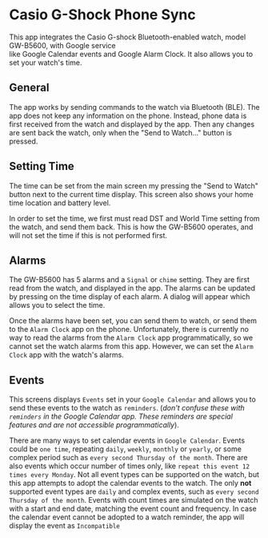 # Casio G-Shock Phone Sync

This app integrates the Casio G-shock Bluetooth-enabled watch, model GW-B5600, with Google service  
like Google Calendar events and Google Alarm Clock. It also allows you to set your watch's time.

## General
The app works by sending commands to the watch via Bluetooth (BLE). The app does not keep any information on the phone. 
Instead, phone data is first received from the watch and displayed by the app. Then any changes are sent back the watch, 
only when the "Send to Watch..." button is pressed.  

## Setting Time
The time can be set from the main screen my pressing the "Send to Watch" button next to the current time display. 
This screen also shows your home time location and battery level.

In order to set the time, we first must read DST and World Time setting from the watch, and send them back. 
This is how the GW-B5600 operates, and will not set the time if this is not performed first.

## Alarms
The GW-B5600 has 5 alarms and a `Signal` or `chime` setting. They are first read from the watch, 
and displayed in the app. The alarms can be updated by pressing on the time display of each alarm. 
A dialog will appear which allows you to select the time.

Once the alarms have been set, you can send them to watch, or send them to the `Alarm Clock` app on the phone. 
Unfortunately, there is currently no way to read the alarms from the `Alarm Clock` app programmatically, 
so we cannot set the watch alarms from this app. However, we can set the `Alarm Clock` app with the watch's alarms.

## Events
This screens displays `Events` set in your `Google Calendar` and allows you to send these events to the watch as `reminders`. 
(*don't confuse these with `reminders` in the Google Calendar app. These reminders are special features and are not accessible programmatically*).

There are many ways to set calendar events in `Google Calendar`. Events could be `one time`, repeating `daily`, `weekly`, `monthly` 
or `yearly`, or some complex period such as `every second Thursday of the month`. There are also events which occur number of 
times only, like `repeat this event 12 times every Monday`. Not all event types can be supported on the watch, but this app 
attempts to adopt the calendar events to the watch. The only **not** supported event types are `daily` and complex events, 
such as `every second Thursday of the month`. Events with count times are simulated on the watch with a start and end date, 
matching the event count and frequency. In case the calendar event cannot be adopted to a watch reminder, 
the app will display the event as `Incompatible` 